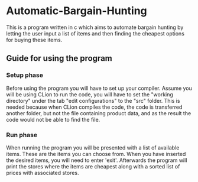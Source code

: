 # Automatic-Bargain-Hunting
This is a program written in c which aims to automate bargain hunting by letting the user input a list of items and then finding the cheapest options for buying these items.

## Guide for using the program

### Setup phase
Before using the program you will have to set up your compiler. Assume you will be using CLion to run the code, you will have to set the "working directory" under the tab "edit configurations" to the "src" folder.
This is needed because when CLion compiles the code, the code is transferred another folder, but not the file containing product data, and as the result the code would not be able to find the file.

### Run phase
When running the program you will be presented with a list of available items. These are the items you can choose from.
When you have inserted the desired items, you will need to enter 'exit'.
Afterwards the program will print the stores where the items are cheapest along with a sorted list of prices with associated stores.